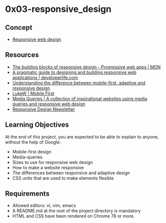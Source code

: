 # 0x03-responsive_design

## Concept
- [Responsive web design](https://web.dev/articles/responsive-web-design-basics)

## Resources
- [The building blocks of responsive design - Progressive web apps | MDN](https://developer.mozilla.org/en-US/docs/Learn/CSS/CSS_layout/Responsive_Design)
- [A pragmatic guide to designing and building responsive web applications | developerlife.com](https://developerlife.com/2019/08/25/guide-to-building-responsive-web-apps/)
- [Understanding the difference between mobile-first, adaptive and responsive design](https://fredericgonzalo.com/en/understanding-the-difference-between-mobile-first-adaptive-and-responsive-design/)
- [LukeW | Mobile First](https://www.lukew.com/ff/entry.asp?933)
- [Media Queries | A collection of inspirational websites using media queries and responsive web design](https://intranet.alxswe.com/rltoken/gPX33evbEgxMIYLnizrrvg)
- [Responsive Design Newsletter](https://bytes.dev/?s=rwd)

## Learning Objectives
At the end of this project, you are expected to be able to explain to anyone, without the help of Google:

- Mobile-first design
- Media-queries
- Sizes to use for responsive web design
- How to make a website responsive
- The differences between responsive and adaptive design
- CSS units that are used to make elements flexible

## Requirements
* Allowed editors: vi, vim, emacs
* A README.md at the root of the project directory is mandatory
* HTML and CSS have been rendered on Chrome 78 or more.
